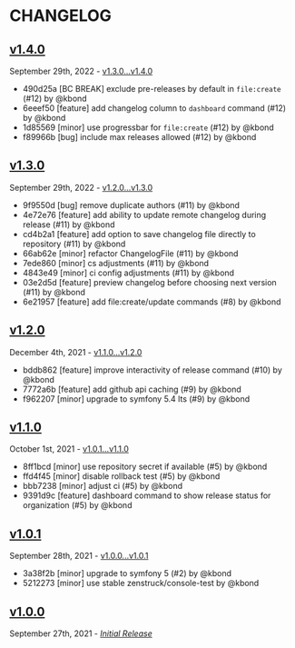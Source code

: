 # CHANGELOG

## [v1.4.0](https://github.com/zenstruck/changelog/releases/tag/v1.4.0)

September 29th, 2022 - [v1.3.0...v1.4.0](https://github.com/zenstruck/changelog/compare/v1.3.0...v1.4.0)

* 490d25a [BC BREAK] exclude pre-releases by default in `file:create` (#12) by @kbond
* 6eeef50 [feature] add changelog column to `dashboard` command (#12) by @kbond
* 1d85569 [minor] use progressbar for `file:create` (#12) by @kbond
* f89966b [bug] include max releases allowed (#12) by @kbond

## [v1.3.0](https://github.com/zenstruck/changelog/releases/tag/v1.3.0)

September 29th, 2022 - [v1.2.0...v1.3.0](https://github.com/zenstruck/changelog/compare/v1.2.0...v1.3.0)

* 9f9550d [bug] remove duplicate authors (#11) by @kbond
* 4e72e76 [feature] add ability to update remote changelog during release (#11) by @kbond
* cd4b2a1 [feature] add option to save changelog file directly to repository (#11) by @kbond
* 66ab62e [minor] refactor ChangelogFile (#11) by @kbond
* 7ede860 [minor] cs adjustments (#11) by @kbond
* 4843e49 [minor] ci config adjustments (#11) by @kbond
* 03e2d5d [feature] preview changelog before choosing next version (#11) by @kbond
* 6e21957 [feature] add file:create/update commands (#8) by @kbond

## [v1.2.0](https://github.com/zenstruck/changelog/releases/tag/v1.2.0)

December 4th, 2021 - [v1.1.0...v1.2.0](https://github.com/zenstruck/changelog/compare/v1.1.0...v1.2.0)

* bddb862 [feature] improve interactivity of release command (#10) by @kbond
* 7772a6b [feature] add github api caching (#9) by @kbond
* f962207 [minor] upgrade to symfony 5.4 lts (#9) by @kbond

## [v1.1.0](https://github.com/zenstruck/changelog/releases/tag/v1.1.0)

October 1st, 2021 - [v1.0.1...v1.1.0](https://github.com/zenstruck/changelog/compare/v1.0.1...v1.1.0)

* 8ff1bcd [minor] use repository secret if available (#5) by @kbond
* ffd4f45 [minor] disable rollback test (#5) by @kbond
* bbb7238 [minor] adjust ci (#5) by @kbond
* 9391d9c [feature] dashboard command to show release status for organization (#5) by @kbond

## [v1.0.1](https://github.com/zenstruck/changelog/releases/tag/v1.0.1)

September 28th, 2021 - [v1.0.0...v1.0.1](https://github.com/zenstruck/changelog/compare/v1.0.0...v1.0.1)

* 3a38f2b [minor] upgrade to symfony 5 (#2) by @kbond
* 5212273 [minor] use stable zenstruck/console-test by @kbond

## [v1.0.0](https://github.com/zenstruck/changelog/releases/tag/v1.0.0)

September 27th, 2021 - _[Initial Release](https://github.com/zenstruck/changelog/commits/v1.0.0)_
